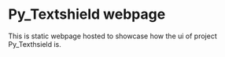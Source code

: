 # Py_Textshield webpage
This is static webpage hosted to showcase how the ui of project Py_Texthsield is.
